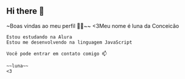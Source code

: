 ## Hi there 👋

~Boas vindas ao meu perfil 💙💙~~
<3Meu nome é luna da Conceicão
~~~~~~~~~~~~~~<3~~~~~~~~~~~~~~~~~~
Estou estudando na Alura
Estou me desenvolvendo na linguagem JavaScript

Você pode entrar em contato comigo 📫

~~luna~~
<3
